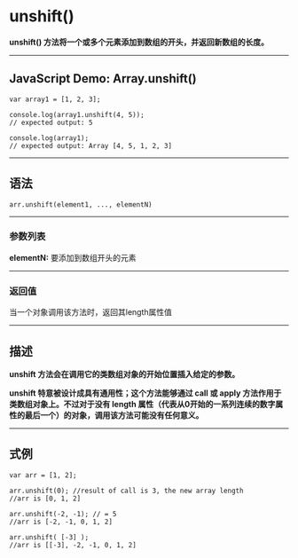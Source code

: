 # unshift()

**unshift() 方法将一个或多个元素添加到数组的开头，并返回新数组的长度。**


***
## JavaScript Demo: Array.unshift()

```
var array1 = [1, 2, 3];

console.log(array1.unshift(4, 5));
// expected output: 5

console.log(array1);
// expected output: Array [4, 5, 1, 2, 3]
```
***

## 语法

```
arr.unshift(element1, ..., elementN)
```
***
### 参数列表

**elementN:** 要添加到数组开头的元素
***
### 返回值
当一个对象调用该方法时，返回其length属性值
***
## 描述

**unshift 方法会在调用它的类数组对象的开始位置插入给定的参数。**

**unshift 特意被设计成具有通用性；这个方法能够通过 call 或 apply 方法作用于类数组对象上。不过对于没有 length 属性（代表从0开始的一系列连续的数字属性的最后一个）的对象，调用该方法可能没有任何意义。**
***
## 式例

```
var arr = [1, 2];

arr.unshift(0); //result of call is 3, the new array length
//arr is [0, 1, 2]

arr.unshift(-2, -1); // = 5
//arr is [-2, -1, 0, 1, 2]

arr.unshift( [-3] );
//arr is [[-3], -2, -1, 0, 1, 2]
```
